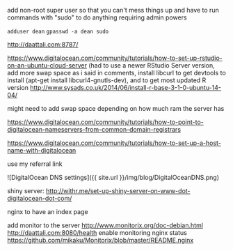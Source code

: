add non-root super user so that you can't mess things up and have to run commands with "sudo" to do anything requiring admin powers

`adduser dean`
`gpasswd -a dean sudo`


http://daattali.com:8787/

https://www.digitalocean.com/community/tutorials/how-to-set-up-rstudio-on-an-ubuntu-cloud-server (had to use a newer RStudio Server version, add more swap space as i said in comments, install libcurl to get devtools to install (apt-get install libcurl4-gnutls-dev), and to get most updated R version http://www.sysads.co.uk/2014/06/install-r-base-3-1-0-ubuntu-14-04/ 

might need to add swap space depending on how much ram the server has

https://www.digitalocean.com/community/tutorials/how-to-point-to-digitalocean-nameservers-from-common-domain-registrars

https://www.digitalocean.com/community/tutorials/how-to-set-up-a-host-name-with-digitalocean

use my referral link

![DigitalOcean DNS settings]({{ site.url }}/img/blog/DigitalOceanDNS.png)

shiny server: http://withr.me/set-up-shiny-server-on-www-dot-digitalocean-dot-com/

nginx to have an index page


add monitor to the server http://www.monitorix.org/doc-debian.html  http://daattali.com:8080/health
enable monitoring nginx status https://github.com/mikaku/Monitorix/blob/master/README.nginx
